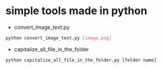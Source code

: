 # simple tools made in python
+ convert_image_text.py
```bash
python convert_image_text.py [image.png]
```
+ capitalize_all_file_in_the_folder
```bash
python capitalize_all_file_in_the_folder.py [folder name]
```
